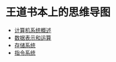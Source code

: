 # 王道书本上的思维导图
+ [计算机系统概述](CO_0_计算机系统概述.xmind)
+ [数据表示和运算](CO_1_数据的表示与运算.xmind)
+ [存储系统](CO_2_存储系统.xmind)
+ [指令系统](CO_3_指令系统.xmind)
